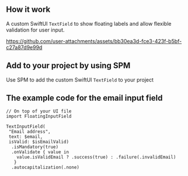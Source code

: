 ## How it work

A custom SwiftUI `TextField` to show floating labels and allow flexible validation for user input.

https://github.com/user-attachments/assets/bb30ea3d-fce3-423f-b5bf-c27a87d9e99d

## Add to your project by using SPM
Use SPM to add the custom SwiftUI `TextField` to your project

## The example code for the email input field

```
// On top of your UI file 
import FloatingInputField

TextInputField(
 "Email address",
 text: $email,
 isValid: $isEmailValid)
  .isMandatory(true)
  .onValidate { value in
    value.isValidEmail ? .success(true) : .failure(.invalidEmail)
   }
  .autocapitalization(.none)
```

